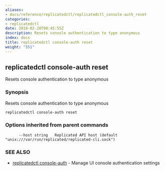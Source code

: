```yaml
---
aliases:
- docs/reference/replicatedctl/replicatedctl_console-auth_reset
categories:
- replicatedctl
date: 2018-02-20T00:45:55Z
description: Resets console authentication to type anonymous
index: docs
title: replicatedctl console-auth reset
weight: "551"
---
```


## replicatedctl console-auth reset

Resets console authentication to type anonymous

### Synopsis


Resets console authentication to type anonymous

```
replicatedctl console-auth reset
```

### Options inherited from parent commands

```
      --host string   Replicated API host (default "unix:///var/run/replicated/replicated-cli.sock")
```

### SEE ALSO
* [replicatedctl console-auth](/api/replicatedctl/replicatedctl_console-auth/)	 - Manage UI console authentication settings


